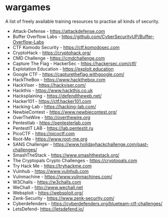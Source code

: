 # wargames
A list of freely available training resources to practise all kinds of security.

* Attack-Defense - https://attackdefense.com
* Buffer Overflow Labs - https://github.com/CyberSecurityUP/Buffer-Overflow-Labs  
* CTF Komodo Security - https://ctf.komodosec.com  
* CryptoHack - https://cryptohack.org/  
* CMD Challenge - https://cmdchallenge.com  
* Capture The Flag - HackerSec - https://hackersec.com/ctf/  
* Explotation Education - https://exploit.education  
* Google CTF - https://capturetheflag.withgoogle.com/  
* HackTheBox - https://www.hackthebox.com  
* HackViser - https://hackviser.com/  
* Hackthis - https://www.hackthis.co.uk  
* Hacksplaining - https://defendtheweb.net/  
* Hacker101 - https://ctf.hacker101.com  
* Hacking-Lab - https://hacking-lab.com/
* NewbieContest - https://www.newbiecontest.org/  
* OverTheWire - http://overthewire.org
* Pentestlab - https://pentesterlab.com
* PentestIT LAB - https://lab.pentestit.ru  
* PicoCTF - https://picoctf.com
* Root-Me - https://www.root-me.org
* SANS Challenger - https://www.holidayhackchallenge.com/past-challenges/  
* SmashTheStack - https://www.smashthestack.org/  
* The Cryptopals Crypto Challenges - https://cryptopals.com  
* Try Hack Me - https://tryhackme.com  
* Vulnhub - https://www.vulnhub.com  
* Vulnmachine - https://www.vulnmachines.com/  
* W3Challs - https://w3challs.com  
* WeChall - http://www.wechall.net  
* Websploit - https://websploit.org/  
* Zenk-Security - https://www.zenk-security.com/  
* Cyberdefenders - https://cyberdefenders.org/blueteam-ctf-challenges/  
* LetsDefend- https://letsdefend.io/
